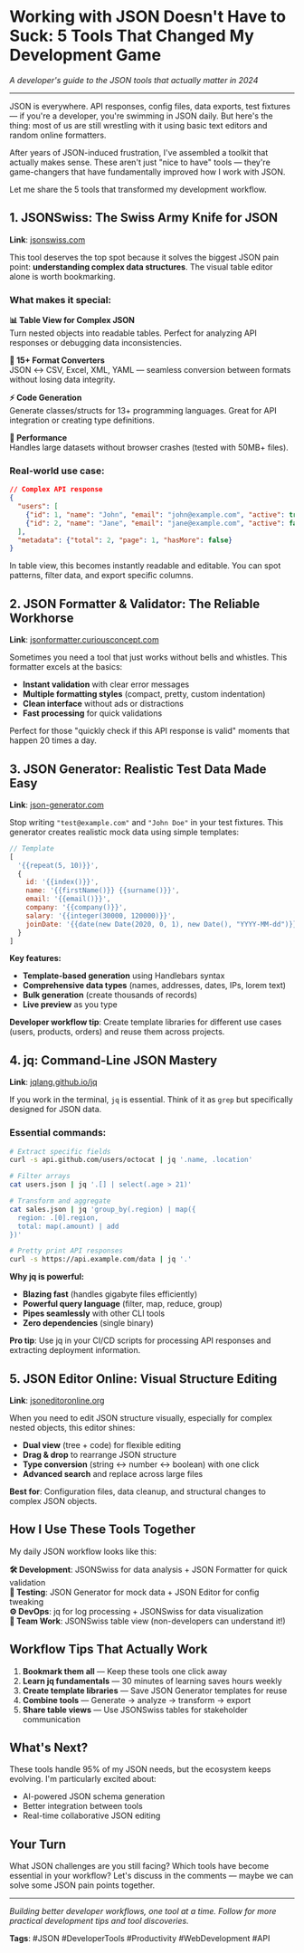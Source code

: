 # Working with JSON Doesn't Have to Suck: 5 Tools That Changed My Development Game

*A developer's guide to the JSON tools that actually matter in 2024*

---

JSON is everywhere. API responses, config files, data exports, test fixtures — if you're a developer, you're swimming in JSON daily. But here's the thing: most of us are still wrestling with it using basic text editors and random online formatters.

After years of JSON-induced frustration, I've assembled a toolkit that actually makes sense. These aren't just "nice to have" tools — they're game-changers that have fundamentally improved how I work with JSON.

Let me share the 5 tools that transformed my development workflow.

## 1. JSONSwiss: The Swiss Army Knife for JSON

**Link**: [jsonswiss.com](https://jsonswiss.com)

This tool deserves the top spot because it solves the biggest JSON pain point: **understanding complex data structures**. The visual table editor alone is worth bookmarking.

### What makes it special:

**📊 Table View for Complex JSON**  
Turn nested objects into readable tables. Perfect for analyzing API responses or debugging data inconsistencies.

**🔄 15+ Format Converters**  
JSON ↔ CSV, Excel, XML, YAML — seamless conversion between formats without losing data integrity.

**⚡ Code Generation**  
Generate classes/structs for 13+ programming languages. Great for API integration or creating type definitions.

**🚀 Performance**  
Handles large datasets without browser crashes (tested with 50MB+ files).

### Real-world use case:
```json
// Complex API response
{
  "users": [
    {"id": 1, "name": "John", "email": "john@example.com", "active": true, "lastLogin": "2024-01-15"},
    {"id": 2, "name": "Jane", "email": "jane@example.com", "active": false, "lastLogin": null}
  ],
  "metadata": {"total": 2, "page": 1, "hasMore": false}
}
```

In table view, this becomes instantly readable and editable. You can spot patterns, filter data, and export specific columns.

## 2. JSON Formatter & Validator: The Reliable Workhorse

**Link**: [jsonformatter.curiousconcept.com](https://jsonformatter.curiousconcept.com)

Sometimes you need a tool that just works without bells and whistles. This formatter excels at the basics:

- **Instant validation** with clear error messages
- **Multiple formatting styles** (compact, pretty, custom indentation)
- **Clean interface** without ads or distractions
- **Fast processing** for quick validations

Perfect for those "quickly check if this API response is valid" moments that happen 20 times a day.

## 3. JSON Generator: Realistic Test Data Made Easy

**Link**: [json-generator.com](https://www.json-generator.com)

Stop writing `"test@example.com"` and `"John Doe"` in your test fixtures. This generator creates realistic mock data using simple templates:

```javascript
// Template
[
  '{{repeat(5, 10)}}',
  {
    id: '{{index()}}',
    name: '{{firstName()}} {{surname()}}',
    email: '{{email()}}',
    company: '{{company()}}',
    salary: '{{integer(30000, 120000)}}',
    joinDate: '{{date(new Date(2020, 0, 1), new Date(), "YYYY-MM-dd")}}'
  }
]
```

**Key features:**
- **Template-based generation** using Handlebars syntax
- **Comprehensive data types** (names, addresses, dates, IPs, lorem text)
- **Bulk generation** (create thousands of records)
- **Live preview** as you type

**Developer workflow tip**: Create template libraries for different use cases (users, products, orders) and reuse them across projects.

## 4. jq: Command-Line JSON Mastery

**Link**: [jqlang.github.io/jq](https://jqlang.github.io/jq/)

If you work in the terminal, `jq` is essential. Think of it as `grep` but specifically designed for JSON data.

### Essential commands:

```bash
# Extract specific fields
curl -s api.github.com/users/octocat | jq '.name, .location'

# Filter arrays
cat users.json | jq '.[] | select(.age > 21)'

# Transform and aggregate
cat sales.json | jq 'group_by(.region) | map({
  region: .[0].region, 
  total: map(.amount) | add
})'

# Pretty print API responses
curl -s https://api.example.com/data | jq '.'
```

**Why jq is powerful:**
- **Blazing fast** (handles gigabyte files efficiently)
- **Powerful query language** (filter, map, reduce, group)
- **Pipes seamlessly** with other CLI tools
- **Zero dependencies** (single binary)

**Pro tip**: Use jq in your CI/CD scripts for processing API responses and extracting deployment information.

## 5. JSON Editor Online: Visual Structure Editing

**Link**: [jsoneditoronline.org](https://jsoneditoronline.org)

When you need to edit JSON structure visually, especially for complex nested objects, this editor shines:

- **Dual view** (tree + code) for flexible editing
- **Drag & drop** to rearrange JSON structure
- **Type conversion** (string ↔ number ↔ boolean) with one click
- **Advanced search** and replace across large files

**Best for**: Configuration files, data cleanup, and structural changes to complex JSON objects.

## How I Use These Tools Together

My daily JSON workflow looks like this:

**🛠️ Development**: JSONSwiss for data analysis + JSON Formatter for quick validation  
**🧪 Testing**: JSON Generator for mock data + JSON Editor for config tweaking  
**⚙️ DevOps**: jq for log processing + JSONSwiss for data visualization  
**👥 Team Work**: JSONSwiss table view (non-developers can understand it!)

## Workflow Tips That Actually Work

1. **Bookmark them all** — Keep these tools one click away
2. **Learn jq fundamentals** — 30 minutes of learning saves hours weekly
3. **Create template libraries** — Save JSON Generator templates for reuse
4. **Combine tools** — Generate → analyze → transform → export
5. **Share table views** — Use JSONSwiss tables for stakeholder communication

## What's Next?

These tools handle 95% of my JSON needs, but the ecosystem keeps evolving. I'm particularly excited about:
- AI-powered JSON schema generation
- Better integration between tools
- Real-time collaborative JSON editing

## Your Turn

What JSON challenges are you still facing? Which tools have become essential in your workflow? Let's discuss in the comments — maybe we can solve some JSON pain points together.

---

*Building better developer workflows, one tool at a time. Follow for more practical development tips and tool discoveries.*

**Tags**: #JSON #DeveloperTools #Productivity #WebDevelopment #API